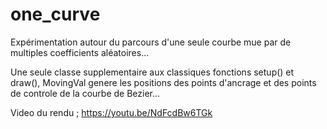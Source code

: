 # one_curve
Expérimentation autour du parcours d'une seule courbe mue par de multiples coefficients aléatoires...

Une seule classe supplementaire aux classiques fonctions setup() et draw(), MovingVal genere les positions des points d'ancrage et des points de controle de la courbe de Bezier...

Video du rendu ; https://youtu.be/NdFcdBw6TGk
